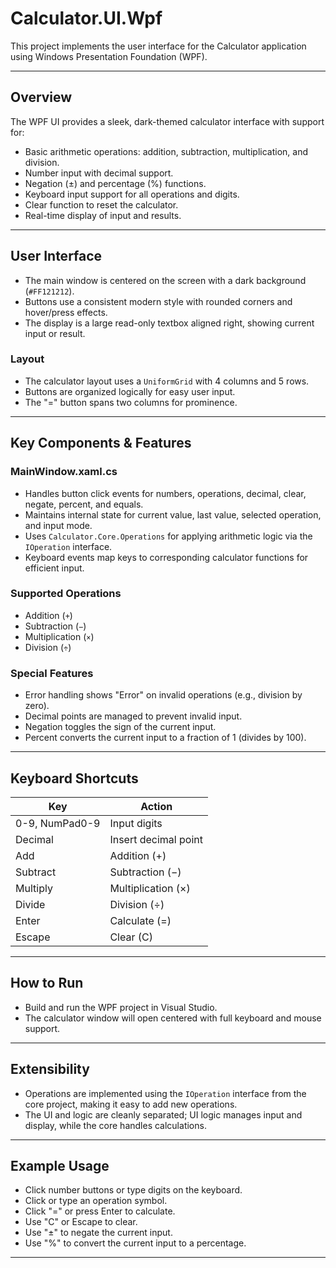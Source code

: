 ﻿# Calculator.UI.Wpf

This project implements the user interface for the Calculator application using Windows Presentation Foundation (WPF).

---

## Overview

The WPF UI provides a sleek, dark-themed calculator interface with support for:

- Basic arithmetic operations: addition, subtraction, multiplication, and division.
- Number input with decimal support.
- Negation (±) and percentage (%) functions.
- Keyboard input support for all operations and digits.
- Clear function to reset the calculator.
- Real-time display of input and results.

---

## User Interface

- The main window is centered on the screen with a dark background (`#FF121212`).
- Buttons use a consistent modern style with rounded corners and hover/press effects.
- The display is a large read-only textbox aligned right, showing current input or result.

### Layout

- The calculator layout uses a `UniformGrid` with 4 columns and 5 rows.
- Buttons are organized logically for easy user input.
- The "=" button spans two columns for prominence.

---

## Key Components & Features

### MainWindow.xaml.cs

- Handles button click events for numbers, operations, decimal, clear, negate, percent, and equals.
- Maintains internal state for current value, last value, selected operation, and input mode.
- Uses `Calculator.Core.Operations` for applying arithmetic logic via the `IOperation` interface.
- Keyboard events map keys to corresponding calculator functions for efficient input.

### Supported Operations

- Addition (`+`)
- Subtraction (`−`)
- Multiplication (`×`)
- Division (`÷`)

### Special Features

- Error handling shows "Error" on invalid operations (e.g., division by zero).
- Decimal points are managed to prevent invalid input.
- Negation toggles the sign of the current input.
- Percent converts the current input to a fraction of 1 (divides by 100).

---

## Keyboard Shortcuts

| Key                | Action               |
|--------------------|----------------------|
| 0-9, NumPad0-9     | Input digits         |
| Decimal            | Insert decimal point |
| Add                | Addition (+)         |
| Subtract           | Subtraction (−)      |
| Multiply           | Multiplication (×)   |
| Divide             | Division (÷)         |
| Enter              | Calculate (=)        |
| Escape             | Clear (C)            |


---

## How to Run

- Build and run the WPF project in Visual Studio.
- The calculator window will open centered with full keyboard and mouse support.

---

## Extensibility

- Operations are implemented using the `IOperation` interface from the core project, making it easy to add new operations.
- The UI and logic are cleanly separated; UI logic manages input and display, while the core handles calculations.

---

## Example Usage

- Click number buttons or type digits on the keyboard.
- Click or type an operation symbol.
- Click "=" or press Enter to calculate.
- Use "C" or Escape to clear.
- Use "±" to negate the current input.
- Use "%" to convert the current input to a percentage.

---